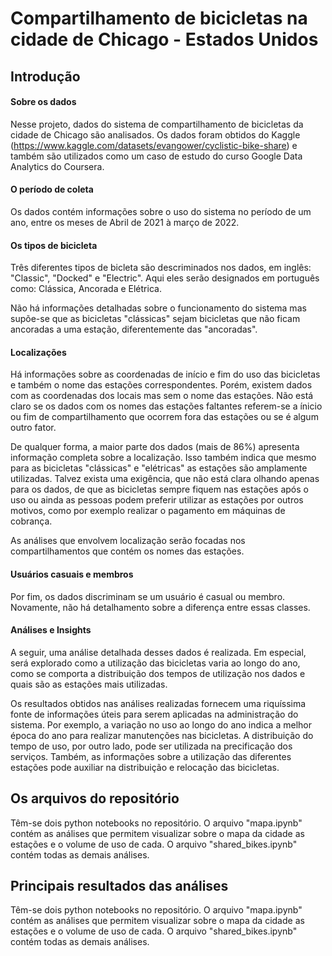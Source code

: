 # Compartilhamento de bicicletas na cidade de Chicago - Estados Unidos

## Introdução

#### Sobre os dados

Nesse projeto, dados do sistema de compartilhamento de bicicletas da cidade de Chicago são analisados. Os dados foram obtidos do Kaggle (https://www.kaggle.com/datasets/evangower/cyclistic-bike-share) e também são utilizados como um caso de estudo do curso Google Data Analytics do Coursera.

#### O período de coleta

Os dados contém informações sobre o uso do sistema no período de um ano, entre os meses de Abril de 2021 à março de 2022. 

#### Os tipos de bicicleta

Três diferentes tipos de bicleta são descriminados nos dados, em inglês: "Classic", "Docked" e "Electric". Aqui eles serão designados em português como: Clássica, Ancorada e Elétrica.

Não há informações detalhadas sobre o funcionamento do sistema mas supõe-se que as bicicletas "clássicas" sejam bicicletas que não ficam ancoradas a uma estação, diferentemente das "ancoradas".   

#### Localizações 

Há informações sobre as coordenadas de início e fim do uso das bicicletas e também o nome das estações correspondentes. Porém, existem dados com as coordenadas dos locais mas sem o nome das estações. Não está claro se os dados com os nomes das estações faltantes referem-se a ínicio ou fim de compartilhamento que ocorrem fora das estações ou se é algum outro fator.     

De qualquer forma, a maior parte dos dados (mais de 86%) apresenta informação completa sobre a localização. Isso também indica que mesmo para as bicicletas "clássicas" e "elétricas" as estações são amplamente utilizadas. Talvez exista uma exigência, que não está clara olhando apenas para os dados, de que as bicicletas sempre fiquem nas estações após o uso ou ainda as pessoas podem preferir utilizar as estações por outros motivos, como por exemplo realizar o pagamento em máquinas de cobrança.

As análises que envolvem localização serão focadas nos compartilhamentos que contém os nomes das estações.

#### Usuários casuais e membros

Por fim, os dados discriminam se um usuário é casual ou membro. Novamente, não há detalhamento sobre a diferença entre essas classes.

#### Análises e Insights

A seguir, uma análise detalhada desses dados é realizada.  Em especial, será explorado como a utilização das bicicletas varia ao longo do ano, como se comporta a distribuição dos tempos de utilização nos dados e quais são as estações mais utilizadas.

Os resultados obtidos nas análises realizadas fornecem uma riquíssima fonte de informações úteis para serem aplicadas na administração do sistema. Por exemplo, a variação no uso ao longo do ano indica a melhor época do ano para realizar manutenções nas bicicletas. A distribuição do tempo de uso, por outro lado, pode ser utilizada na precificação dos serviços. Também, as informações sobre a utilização das diferentes estações pode auxiliar na distribuição e relocação das bicicletas.

## Os arquivos do repositório

Têm-se dois python notebooks no repositório. O arquivo "mapa.ipynb" contém as análises que permitem visualizar sobre o mapa da cidade as estações e o volume de uso de cada. O arquivo "shared_bikes.ipynb" contém todas as demais análises. 

## Principais resultados das análises

Têm-se dois python notebooks no repositório. O arquivo "mapa.ipynb" contém as análises que permitem visualizar sobre o mapa da cidade as estações e o volume de uso de cada. O arquivo "shared_bikes.ipynb" contém todas as demais análises. 
